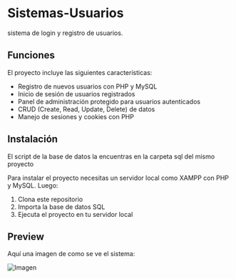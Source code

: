 # Sistemas-Usuarios

sistema de login y registro de usuarios.

## Funciones

El proyecto incluye las siguientes características:

- Registro de nuevos usuarios con PHP y MySQL
- Inicio de sesión de usuarios registrados
- Panel de administración protegido para usuarios autenticados 
- CRUD (Create, Read, Update, Delete) de datos
- Manejo de sesiones y cookies con PHP



## Instalación

El script de la base de datos la encuentras en la carpeta sql del mismo proyecto

Para instalar el proyecto necesitas un servidor local como XAMPP con PHP y MySQL. Luego:

1. Clona este repositorio
2. Importa la base de datos SQL
3. Ejecuta el proyecto en tu servidor local

## Preview

Aquí una imagen de como se ve el sistema:

![Imagen](https://github.com/Carrillo-Jesus/Sistemas-Usuarios/tree/main/images/inicio.png)